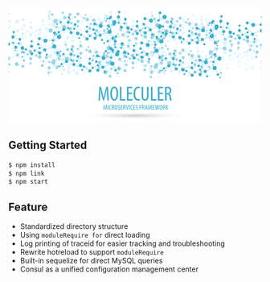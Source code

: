 ![Moleculer logo](apigate-service/public/assets/logo.png)

## Getting Started

```zsh
$ npm install
$ npm link
$ npm start
```

## Feature

-  Standardized directory structure
-  Using `moduleRequire for` direct loading
-  Log printing of traceid for easier tracking and troubleshooting
-  Rewrite hotreload to support `moduleRequire`
-  Built-in sequelize for direct MySQL queries
-  Consul as a unified configuration management center
